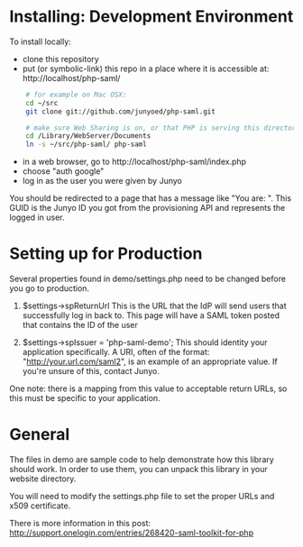 Installing: Development Environment
===================================

To install locally:

* clone this repository
* put (or symbolic-link) this repo in a place where it is accessible at: http://localhost/php-saml/

```sh
    # for example on Mac OSX: 
    cd ~/src
    git clone git://github.com/junyoed/php-saml.git

    # make sure Web Sharing is on, or that PHP is serving this directory for some reason
    cd /Library/WebServer/Documents
    ln -s ~/src/php-saml/ php-saml
```

 * in a web browser, go to http://localhost/php-saml/index.php
 * choose "auth google"
 * log in as the user you were given by Junyo

You should be redirected to a page that has a message like "You are: <GUID>".  This GUID is the Junyo ID you got from the provisioning API and represents the logged in user.

Setting up for Production
=========================

Several properties found in demo/settings.php need to be changed before you go to production.

1. $settings->spReturnUrl
This is the URL that the IdP will send users that successfully log in back to.  This page will have a SAML token posted that contains the ID of the user

2. $settings->spIssuer = 'php-saml-demo';
This should identity your application specifically. A URI, often of the format: "http://your.url.com/saml2", is an example of an appropriate value.  If you're unsure of this, contact Junyo.  

One note: there is a mapping from this value to acceptable return URLs, so this must be specific to your application.

General
=======

The files in demo are sample code to help
demonstrate how this library should work. In order to use them, you can
unpack this library in your website directory.

You will need to modify the settings.php file to set the proper URLs and
x509 certificate.

There is more information in this post: 
http://support.onelogin.com/entries/268420-saml-toolkit-for-php
